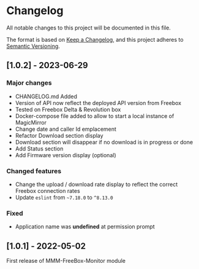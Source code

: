 # Changelog

All notable changes to this project will be documented in this file.

The format is based on [Keep a Changelog](https://keepachangelog.com/en/1.0.0/),
and this project adheres to [Semantic Versioning](https://semver.org/spec/v2.0.0.html).

## [1.0.2] - 2023-06-29

### Major changes

- CHANGELOG.md Added
- Version of API now reflect the deployed API version from Freebox
- Tested on Freebox Delta & Revolution box
- Docker-compose file added to allow to start a local instance of MagicMirror
- Change date and caller Id emplacement
- Refactor Download section display
- Download section will disappear if no download is in progress or done
- Add Status section
- Add Firmware version display (optional)

### Changed features

- Change the upload / download rate display to reflect the correct Freebox connection rates
- Update `eslint` from `~7.18.0` to `^8.13.0`

### Fixed

- Application name was __undefined__ at permission prompt

## [1.0.1] - 2022-05-02

First release of MMM-FreeBox-Monitor module
